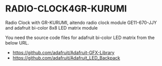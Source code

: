 # RADIO-CLOCK4GR-KURUMI
Radio Clock with GR-KURUMI, aitendo radio clock module GE11-670-JJY and adafruit bi-color 8x8 LED matrix module

You need the source code files for adafruit bi-color LED matrix from the below URL.
* https://github.com/adafruit/Adafruit-GFX-Library
* https://github.com/adafruit/Adafruit_LED_Backpack
